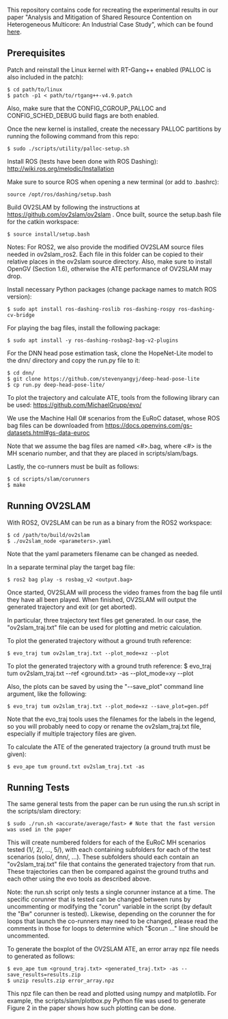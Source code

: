 This repository contains code for recreating the experimental results in our paper "Analysis and Mitigation of Shared Resource Contention on Heterogeneous Multicore: An Industrial Case Study", which can be found [here](https://arxiv.org/pdf/2304.13110.pdf).

## Prerequisites

Patch and reinstall the Linux kernel with RT-Gang++ enabled (PALLOC is also included in the patch):

	$ cd path/to/linux
	$ patch -p1 < path/to/rtgang++-v4.9.patch
	
Also, make sure that the CONFIG_CGROUP_PALLOC and CONFIG_SCHED_DEBUG build flags are both enabled.

Once the new kernel is installed, create the necessary PALLOC partitions by running the following command from this repo:

	$ sudo ./scripts/utility/palloc-setup.sh

Install ROS (tests have been done with ROS Dashing): http://wiki.ros.org/melodic/Installation

Make sure to source ROS when opening a new terminal (or add to .bashrc):

	source /opt/ros/dashing/setup.bash

Build OV2SLAM by following the instructions at https://github.com/ov2slam/ov2slam . Once built, source the setup.bash file for the catkin workspace:

	$ source install/setup.bash
	
Notes: For ROS2, we also provide the modified OV2SLAM source files needed in ov2slam_ros2. Each file in this folder can be copied to their relative places in the ov2slam source directory. Also, make sure to install OpenGV (Section 1.6), otherwise the ATE performance of OV2SLAM may drop.

Install necessary Python packages (change package names to match ROS version):

	$ sudo apt install ros-dashing-roslib ros-dashing-rospy ros-dashing-cv-bridge
	
For playing the bag files, install the following package:

	$ sudo apt install -y ros-dashing-rosbag2-bag-v2-plugins
	
For the DNN head pose estimation task, clone the HopeNet-Lite model to the dnn/ directory and copy the run.py file to it:

	$ cd dnn/
	$ git clone https://github.com/stevenyangyj/deep-head-pose-lite
	$ cp run.py deep-head-pose-lite/
	
To plot the trajectory and calculate ATE, tools from the following library can be used: https://github.com/MichaelGrupp/evo/

We use the Machine Hall 0# scenarios from the EuRoC dataset, whose ROS bag files can be downloaded from https://docs.openvins.com/gs-datasets.html#gs-data-euroc

Note that we assume the bag files are named <#>.bag, where <#> is the MH scenario number, and that they are placed in scripts/slam/bags.

Lastly, the co-runners must be built as follows:

	$ cd scripts/slam/corunners
	$ make

## Running OV2SLAM

With ROS2, OV2SLAM can be run as a binary from the ROS2 workspace:

	$ cd /path/to/build/ov2slam
	$ ./ov2slam_node <parameters>.yaml
	
Note that the yaml parameters filename can be changed as needed.

In a separate terminal play the target bag file:

	$ ros2 bag play -s rosbag_v2 <output.bag>
	
Once started, OV2SLAM will process the video frames from the bag file until they have all been played. When finished, OV2SLAM will output the generated trajectory and exit (or get aborted).

In particular, three trajectory text files get generated. In our case, the "ov2slam_traj.txt" file can be used for plotting and metric calculation.

To plot the generated trajectory without a ground truth reference:

	$ evo_traj tum ov2slam_traj.txt --plot_mode=xz --plot
	
To plot the generated trajectory with a ground truth reference:
	$ evo_traj tum ov2slam_traj.txt --ref <ground.txt> -as --plot_mode=xy --plot
	
Also, the plots can be saved by using the "--save_plot" command line argument, like the following:

	$ evo_traj tum ov2slam_traj.txt --plot_mode=xz --save_plot=gen.pdf
	
Note that the evo_traj tools uses the filenames for the labels in the legend, so you will probably need to copy or rename the ov2slam_traj.txt file, especially if multiple trajectory files are given.
	
To calculate the ATE of the generated trajectory (a ground truth must be given):

	$ evo_ape tum ground.txt ov2slam_traj.txt -as
	
## Running Tests

The same general tests from the paper can be run using the run.sh script in the scripts/slam directory:

	$ sudo ./run.sh <accurate/average/fast> # Note that the fast version was used in the paper
	
This will create numbered folders for each of the EuRoC MH scenarios tested (1/, 2/, ..., 5/), with each containing subfolders for each of the test scenarios (solo/, dnn/, ...). These subfolders should each contain an "ov2slam_traj.txt" file that contains the generated trajectory from that run. These trajectories can then be compared against the ground truths and each other using the evo tools as described above.

Note: the run.sh script only tests a single corunner instance at a time. The specific corunner that is tested can be changed between runs by uncommenting or modifying the "corun" variable in the script (by default the "Bw" corunner is tested). Likewise, depending on the corunner the for loops that launch the co-runners may need to be changed, please read the comments in those for loops to determine which "$corun ..." line should be uncommented.

To generate the boxplot of the OV2SLAM ATE, an error array npz file needs to generated as follows:

	$ evo_ape tum <ground_traj.txt> <generated_traj.txt> -as --save_results=results.zip
	$ unzip results.zip error_array.npz
	
This npz file can then be read and plotted using numpy and matplotlib. For example, the scripts/slam/plotbox.py Python file was used to generate Figure 2 in the paper shows how such plotting can be done.